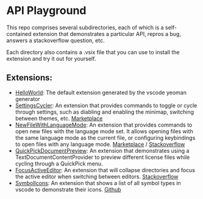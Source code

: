 # API Playground

This repo comprises several subdirectories, each of which is a self-contained extension that demonstrates a particular API, repros a bug, answers a stackoverflow question, etc.

Each directory also contains a .vsix file that you can use to install the extension and try it out for yourself.

## Extensions:
* [HelloWorld](HelloWorld/README.md): The default extension generated by the vscode yeoman generator
* [SettingsCycler](SettingsCycler/README.md): An extension that provides commands to toggle or cycle through settings, such as diabling and enabling the minimap, switching between themes, etc. [Marketplace](https://marketplace.visualstudio.com/items?itemName=hoovercj.vscode-settings-cycler)
* [NewFileWithLanguageMode](NewFileWithLanguageMode/README.md): An extension that provides commands to open new files with the language mode set. It allows opening files with the same language mode as the current file, or configuring keybindings to open files with any language mode. [Marketplace](https://marketplace.visualstudio.com/items?itemName=hoovercj.vscode-newfile-languagemode) / [Stackoverflow](https://stackoverflow.com/questions/42677180/is-there-a-way-to-make-visual-code-create-html-file-by-default)
* [QuickPickDocumentPreview](QuickPickDocumentPreview/README.md): An extension that demonstrates using a TextDocumentContentProvider to preview different license files while cycling through a QuickPick menu.
* [FocusActiveEditor](FocusActiveEditor/README.md): An extension that will collapse directories and focus the active editor when switching between editors. [Stackoverflow](https://stackoverflow.com/questions/42673828/how-to-collapse-explorer-folders-before-focusing-a-file-in-vcode)
* [SymbolIcons](SymbolIcons/README.md): An extension that shows a list of all symbol types in vscode to demonstrate their icons. [Github](https://github.com/Microsoft/vscode/issues/21315)